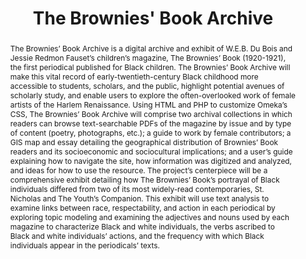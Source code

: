 ---
pid: g2022stec
done: true
title: The Brownies' Book Archive
category: Grad Fellowship Project
tags:
- exhibition
cohort_year: '2022'
abstract: The Brownies’ Book Archive is a digital archive and exhibit of W.E.B. Du
  Bois and Jessie Redmon Fauset’s children’s magazine, The Brownies’ Book (1920-1921),
  the first periodical published for Black children. The Brownies’ Book Archive will
  make this vital record of early-twentieth-century Black childhood more accessible
  to students, scholars, and the public, highlight potential avenues of scholarly
  study, and enable users to explore the often-overlooked work of female artists of
  the Harlem Renaissance. Using HTML and PHP to customize Omeka’s CSS, The Brownies’
  Book Archive will comprise two archival collections in which readers can browse
  text-searchable PDFs of the magazine by issue and by type of content (poetry, photographs,
  etc.); a guide to work by female contributors; a GIS map and essay detailing the
  geographical distribution of Brownies’ Book readers and its socioeconomic and sociocultural
  implications; and a user’s guide explaining how to navigate the site, how information
  was digitized and analyzed, and ideas for how to use the resource. The project’s
  centerpiece will be a comprehensive exhibit detailing how The Brownies’ Book’s portrayal
  of Black individuals differed from two of its most widely-read contemporaries, St.
  Nicholas and The Youth’s Companion. This exhibit will use text analysis to examine
  links between race, respectability, and action in each periodical by exploring topic
  modeling and examining the adjectives and nouns used by each magazine to characterize
  Black and white individuals, the verbs ascribed to Black and white individuals’
  actions, and the frequency with which Black individuals appear in the periodicals’
  texts.
pis:
- stec
order: '033'
layout: project
---